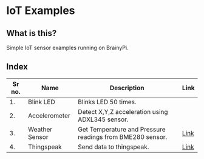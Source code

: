 # IoT Examples 

## What is this?
Simple IoT sensor examples running on BrainyPi. 

## Index 

| Sr no. | Name | Description | Link |
|---|---|---|---|
| 1. | Blink LED | Blinks LED 50 times. |  |
| 2. | Accelerometer | Detect X,Y,Z acceleration using ADXL345 sensor. |  |
| 3. | Weather Sensor | Get Temperature and Pressure readings from BME280 sensor. | [Link](device-to-cloud/thingspeak) |
| 4. | Thingspeak | Send data to thingspeak. | [Link](device-to-cloud/thingspeak)  |
